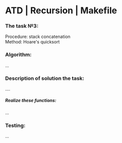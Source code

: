 # ATD | Recursion | Makefile
### The task №3:
Procedure: stack concatenation </br>
Method: Hoare's quicksort
### Algorithm:
...
### Description of solution the task:
....
##### Realize these functions:
...
### Testing:
...
